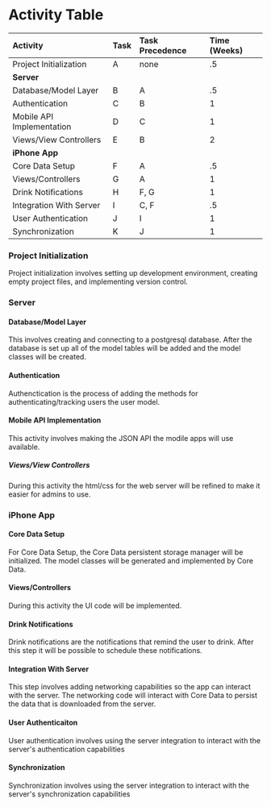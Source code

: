 # Activity Table

| Activity                  | Task | Task Precedence | Time (Weeks) |
|:--------------------------|:-----|:----------------|:-------------|
| Project Initialization    | A    | none            | .5           |
| __Server__                                                        |
| Database/Model Layer      | B    | A               | .5           |
| Authentication            | C    | B               | 1            |
| Mobile API Implementation | D    | C               | 1            |
| Views/View Controllers    | E    | B               | 2            |
| __iPhone App__                                                    |
| Core Data Setup           | F    | A               | .5           |
| Views/Controllers         | G    | A               | 1            |
| Drink Notifications       | H    | F, G            | 1            |
| Integration With Server   | I    | C, F            | .5           |
| User Authentication       | J    | I               | 1            |
| Synchronization           | K    | J               | 1            |

### Project Initialization

Project initialization involves setting up development environment, creating empty project files, and implementing version control.

### Server

#### Database/Model Layer

This involves creating and connecting to a postgresql database.
After the database is set up all of the model tables will be added and the model classes will be created.

#### Authentication

Authenctication is the process of adding the methods for authenticating/tracking users the user model.

#### Mobile API Implementation

This activity involves making the JSON API the modile apps will use available.

##### Views/View Controllers

During this activity the html/css for the web server will be refined to make it easier for admins to use.

### iPhone App

#### Core Data Setup

For Core Data Setup, the Core Data persistent storage manager will be initialized.
The model classes will be generated and implemented by Core Data.

#### Views/Controllers

During this activity the UI code will be implemented.

#### Drink Notifications

Drink notifications are the notifications that remind the user to drink.
After this step it will be possible to schedule these notifications.

#### Integration With Server

This step involves adding networking capabilities so the app can interact with the server.
The networking code will interact with Core Data to persist the data that is downloaded from the server.

#### User Authenticaiton

User authentication involves using the server integration to interact with the server's authentication capabilities

#### Synchronization

Synchronization involves using the server integration to interact with the server's synchronization capabilities